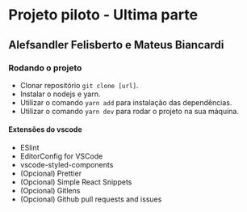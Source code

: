 # Projeto piloto - Ultima parte

## Alefsandler Felisberto e Mateus Biancardi

### Rodando o projeto

- Clonar repositório ```git clone [url]```.
- Instalar o nodejs e yarn.
- Utilizar o comando ```yarn add``` para instalação das dependências.
- Utilizar o comando ```yarn dev``` para rodar o projeto na sua máquina.

#### Extensões do vscode
- ESlint
- EditorConfig for VSCode
- vscode-styled-components
- (Opcional) Prettier
- (Opcional) Simple React Snippets
- (Opcional) Gitlens
- (Opcional) Github pull requests and issues
